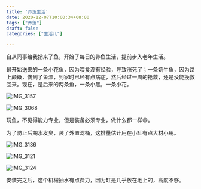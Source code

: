 ```yaml
---
title: '养鱼生活'
date: 2020-12-07T10:00:34+08:00
tags: ["养鱼"]
draft: false
categories: ["生活儿"]

---
```


自从同事给我捎来了鱼，开始了每日的养鱼生活，提前步入老年生活。

最开始送来的一条小花鱼，因为喂食没有经验，导致涨死了；一条奶牛鱼，因为路上颠簸，伤到了鱼漂，到家时已经有点病症，然后经过一周的抢救，还是没能挽救回来。现在，是后来的两条鱼，一条小黑，一条小花。

<img src="https://i.imgur.com/TZfl36S.jpg" alt="IMG_3157" />

![IMG_3068](https://i.imgur.com/gPIasf1.jpg)

玩鱼，不见得能力专业，但是装备必须专业，做什么都一样😄。

为了防止后期水发臭，装了外置滤桶，这排量估计用在小缸有点大材小用。

<img src="https://i.imgur.com/vDmNcQq.jpg" alt="IMG_3136"  />

![IMG_3121](https://i.imgur.com/wulKtMk.jpg)

![IMG_3124](https://i.imgur.com/BGWhWTi.jpg)

安装完之后，这个机械抽水有点费力，因为缸是几乎放在地上的，高度不够。

